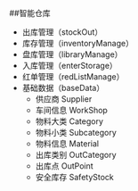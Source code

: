 ##智能仓库
- 出库管理（stockOut）
- 库存管理（inventoryManage）
- 盘库管理（libraryManage）
- 入库管理（enterStorage）
- 红单管理（redListManage）
- 基础数据（baseData）
    - 供应商 Supplier
    - 车间信息 WorkShop
    - 物料大类 Category
    - 物料小类 Subcategory
    - 物料信息 Material
    - 出库类别 OutCategory
    - 出库点   OutPoint
    - 安全库存 SafetyStock
